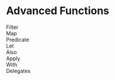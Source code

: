 <h1>Advanced Functions</h1>
<p>Filter<br>Map<br>Predicate<br>Let<br>Also<br>Apply<br>With<br>Delegates</p>
